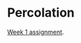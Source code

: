 # Percolation

[Week 1 assignment](http://coursera.cs.princeton.edu/algs4/assignments/percolation.html).